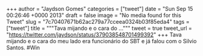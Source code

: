 
+++
author = "Jaydson Gomes"
categories = ["tweet"]
date = "Sun Sep 15 00:26:46 +0000 2013"
draft = false
image = "No media found for this Tweet"
slug = "7c70407671b62ac279a77cceea0324b03f85eda4"
tags = ["tweet"]
title = """Tava mijando e o cara do ..."""
tweet = true
tweet_url = "https://twitter.com/jaydson/status/379038548701499392"
+++
Tava mijando e o cara do meu lado era funcionário do SBT e já falou com o Silvio Santos. #Win
